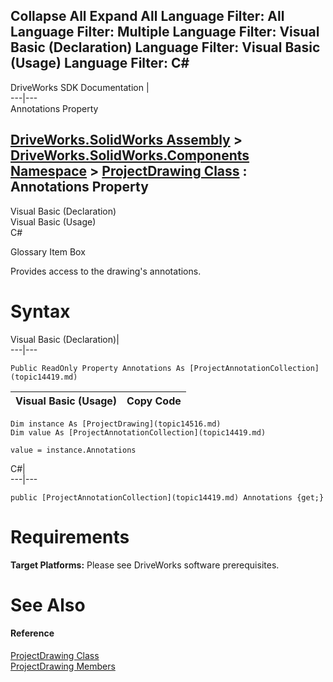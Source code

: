 Collapse All Expand All Language Filter: All  Language Filter: Multiple  Language Filter: Visual Basic (Declaration) Language Filter: Visual Basic (Usage) Language Filter: C#  
---  
DriveWorks SDK Documentation  |   
---|---  
Annotations Property   
  
[DriveWorks.SolidWorks Assembly](topic13342.md) > [DriveWorks.SolidWorks.Components Namespace](topic13925.md) > [ProjectDrawing Class](topic14516.md) : Annotations Property  
---  
  
Visual Basic (Declaration)    
Visual Basic (Usage)    
C# 

Glossary Item Box

Provides access to the drawing's annotations. 

# Syntax

Visual Basic (Declaration)|   
---|---  
      
    
    Public ReadOnly Property Annotations As [ProjectAnnotationCollection](topic14419.md)  
  
Visual Basic (Usage)| Copy Code  
---|---  
      
    
    Dim instance As [ProjectDrawing](topic14516.md)
    Dim value As [ProjectAnnotationCollection](topic14419.md)
     
    value = instance.Annotations  
  
C#|   
---|---  
      
    
    public [ProjectAnnotationCollection](topic14419.md) Annotations {get;}  
  
# Requirements

**Target Platforms:** Please see DriveWorks software prerequisites.

# See Also

#### Reference

[ProjectDrawing Class](topic14516.md)   
[ProjectDrawing Members](topic14517.md)


